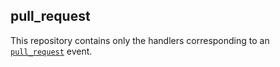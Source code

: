 ## pull_request

This repository contains only the handlers corresponding to an [`pull_request`](https://developer.github.com/v3/activity/events/types/#pullrequestevent) event.

